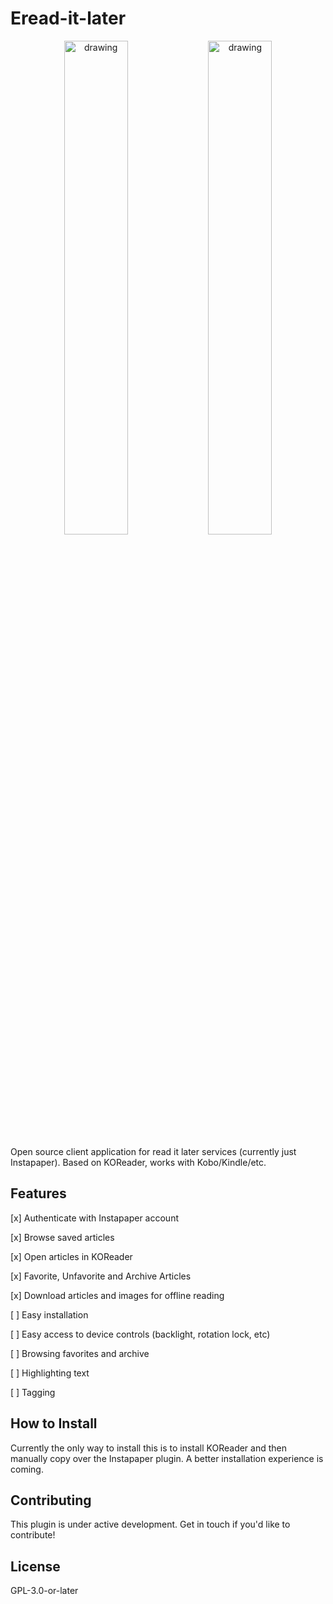 # Eread-it-later

<p align="center">
  <img src="https://github.com/user-attachments/assets/b5b5db2b-9357-4625-9b8f-fa9a692a3b7a" alt="drawing" style="width:45%;"/>
  <img src="https://github.com/user-attachments/assets/f0c72004-3f0e-4984-8537-b92983d227ca" alt="drawing" style="width:45%;"/>
</p>

Open source client application for read it later services (currently just Instapaper). Based on KOReader, works with Kobo/Kindle/etc.

## Features

[x] Authenticate with Instapaper account

[x] Browse saved articles

[x] Open articles in KOReader

[x] Favorite, Unfavorite and Archive Articles

[x] Download articles and images for offline reading

[ ] Easy installation

[ ] Easy access to device controls (backlight, rotation lock, etc)

[ ] Browsing favorites and archive

[ ] Highlighting text

[ ] Tagging

## How to Install

Currently the only way to install this is to install KOReader and then manually copy over the Instapaper plugin. A better installation experience is coming.

## Contributing

This plugin is under active development. Get in touch if you'd like to contribute!

## License

GPL-3.0-or-later
